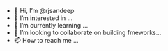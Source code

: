 - 👋 Hi, I’m @rjsandeep
- 👀 I’m interested in ...
- 🌱 I’m currently learning ...
- 💞️ I’m looking to collaborate on building fmeworks...
- 📫 How to reach me ...

<!---
rjsandeep/rjsandeep is a ✨ special ✨ repository because its `README.md` (this file) appears on your GitHub profile.
You can click the Preview link to take a look at your changes.
--->
